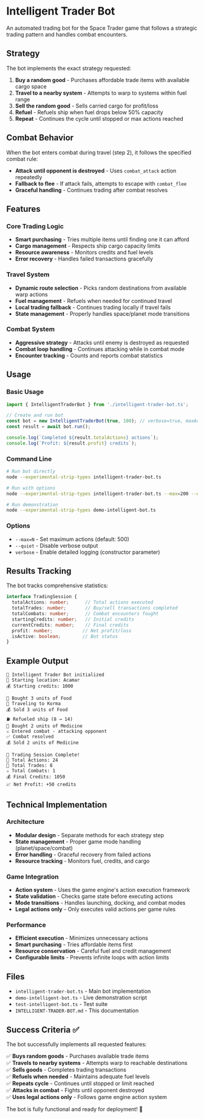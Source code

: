 # Intelligent Trader Bot

An automated trading bot for the Space Trader game that follows a strategic trading pattern and handles combat encounters.

## Strategy

The bot implements the exact strategy requested:

1. **Buy a random good** - Purchases affordable trade items with available cargo space
2. **Travel to a nearby system** - Attempts to warp to systems within fuel range  
3. **Sell the random good** - Sells carried cargo for profit/loss
4. **Refuel** - Refuels ship when fuel drops below 50% capacity
5. **Repeat** - Continues the cycle until stopped or max actions reached

## Combat Behavior

When the bot enters combat during travel (step 2), it follows the specified combat rule:
- **Attack until opponent is destroyed** - Uses `combat_attack` action repeatedly
- **Fallback to flee** - If attack fails, attempts to escape with `combat_flee`
- **Graceful handling** - Continues trading after combat resolves

## Features

### Core Trading Logic
- **Smart purchasing** - Tries multiple items until finding one it can afford
- **Cargo management** - Respects ship cargo capacity limits
- **Resource awareness** - Monitors credits and fuel levels
- **Error recovery** - Handles failed transactions gracefully

### Travel System
- **Dynamic route selection** - Picks random destinations from available warp actions
- **Fuel management** - Refuels when needed for continued travel
- **Local trading fallback** - Continues trading locally if travel fails
- **State management** - Properly handles space/planet mode transitions

### Combat System
- **Aggressive strategy** - Attacks until enemy is destroyed as requested
- **Combat loop handling** - Continues attacking while in combat mode
- **Encounter tracking** - Counts and reports combat statistics

## Usage

### Basic Usage
```typescript
import { IntelligentTraderBot } from './intelligent-trader-bot.ts';

// Create and run bot
const bot = new IntelligentTraderBot(true, 100); // verbose=true, maxActions=100
const result = await bot.run();

console.log(`Completed ${result.totalActions} actions`);
console.log(`Profit: ${result.profit} credits`);
```

### Command Line
```bash
# Run bot directly
node --experimental-strip-types intelligent-trader-bot.ts

# Run with options
node --experimental-strip-types intelligent-trader-bot.ts --max=200 --quiet

# Run demonstration
node --experimental-strip-types demo-intelligent-bot.ts
```

### Options
- `--max=N` - Set maximum actions (default: 500)
- `--quiet` - Disable verbose output
- `verbose` - Enable detailed logging (constructor parameter)

## Results Tracking

The bot tracks comprehensive statistics:

```typescript
interface TradingSession {
  totalActions: number;      // Total actions executed
  totalTrades: number;       // Buy/sell transactions completed  
  totalCombats: number;      // Combat encounters fought
  startingCredits: number;   // Initial credits
  currentCredits: number;    // Final credits
  profit: number;           // Net profit/loss
  isActive: boolean;        // Bot status
}
```

## Example Output

```
🤖 Intelligent Trader Bot initialized
📍 Starting location: Acamar
💰 Starting credits: 1000

🛒 Bought 3 units of Food
🚀 Traveling to Korma
💰 Sold 3 units of Food
⛽ Refueled ship (8 → 14)
🛒 Bought 2 units of Medicine
⚔️ Entered combat - attacking opponent
✅ Combat resolved
💰 Sold 2 units of Medicine

🏁 Trading Session Complete!
🎯 Total Actions: 24
🛒 Total Trades: 8
⚔️ Total Combats: 1
💰 Final Credits: 1050
📈 Net Profit: +50 credits
```

## Technical Implementation

### Architecture
- **Modular design** - Separate methods for each strategy step
- **State management** - Proper game mode handling (planet/space/combat)
- **Error handling** - Graceful recovery from failed actions
- **Resource tracking** - Monitors fuel, credits, and cargo

### Game Integration
- **Action system** - Uses the game engine's action execution framework
- **State validation** - Checks game state before executing actions
- **Mode transitions** - Handles launching, docking, and combat modes
- **Legal actions only** - Only executes valid actions per game rules

### Performance
- **Efficient execution** - Minimizes unnecessary actions
- **Smart purchasing** - Tries affordable items first
- **Resource conservation** - Careful fuel and credit management
- **Configurable limits** - Prevents infinite loops with action limits

## Files

- `intelligent-trader-bot.ts` - Main bot implementation
- `demo-intelligent-bot.ts` - Live demonstration script  
- `test-intelligent-bot.ts` - Test suite
- `INTELLIGENT-TRADER-BOT.md` - This documentation

## Success Criteria ✅

The bot successfully implements all requested features:

✅ **Buys random goods** - Purchases available trade items  
✅ **Travels to nearby systems** - Attempts warp to reachable destinations  
✅ **Sells goods** - Completes trading transactions  
✅ **Refuels when needed** - Maintains adequate fuel levels  
✅ **Repeats cycle** - Continues until stopped or limit reached  
✅ **Attacks in combat** - Fights until opponent destroyed  
✅ **Uses legal actions only** - Follows game engine action system  

The bot is fully functional and ready for deployment! 🚀
